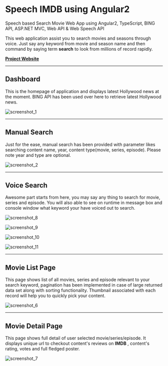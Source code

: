 # Speech IMDB using Angular2
Speech based Search Movie Web App using Angular2, TypeScript, BING API, ASP.NET MVC, Web API & Web Speech API

This web application assist you to search movies and seasons through voice. Just say any keyword from movie and season name and then command by saying term **search** to look from millions of record rapidly.

**[Project Website](https://m-hassan-tariq.github.io/SpeechIMDBUsingAngular2/)**

-------------

## Dashboard
This is the homepage of application and displays latest Hollywood news at the moment. BING API has been used over here to retrieve latest Hollywood news.

![screenshot_1](https://cloud.githubusercontent.com/assets/10474169/20869786/fb22caf0-ba2e-11e6-8eb4-b177169b8d58.png)

-------------

## Manual Search
Just for the ease, manual search has been provided with parameter likes searching content name, year, content type(movie, series, episode). Please note year and type are optional.

![screenshot_2](https://cloud.githubusercontent.com/assets/10474169/20869801/5587f8c6-ba2f-11e6-946b-e6a9da504c55.png)

-------------

## Voice Search
Awesome part starts from here, you may say any thing to search for movie, series and episode. You will also able to see on runtime in message box and console window what keyword your have voiced out to search.

![screenshot_8](https://cloud.githubusercontent.com/assets/10474169/20869821/e29f9e12-ba2f-11e6-9356-c5dbd470b9c5.png)

![screenshot_9](https://cloud.githubusercontent.com/assets/10474169/20869823/e2abc016-ba2f-11e6-879f-6abaf1250035.png)

![screenshot_10](https://cloud.githubusercontent.com/assets/10474169/20869822/e2ab4e6a-ba2f-11e6-91f2-167b6167e76b.png)

![screenshot_11](https://cloud.githubusercontent.com/assets/10474169/20869824/e2abb904-ba2f-11e6-9346-8b0d8540e4e3.png)

-------------

## Movie List Page
This page shows list of all movies, series and episode relevant to your search keyword, pagination has been implemented in case of large returned data set along with sorting functionality. Thumbnail associated with each record will help you to quickly pick your content. 

![screenshot_6](https://cloud.githubusercontent.com/assets/10474169/20869838/4b51f34c-ba30-11e6-8933-7bc401b41896.png)

-------------

## Movie Detail Page
This page shows full detail of user selected movie/series/episode. It displays unique url to checkout content's reviews on **IMDB** , content's rating, votes and full fledged poster. 

![screenshot_7](https://cloud.githubusercontent.com/assets/10474169/20869852/ba49697e-ba30-11e6-864d-438d46e51b62.png)


